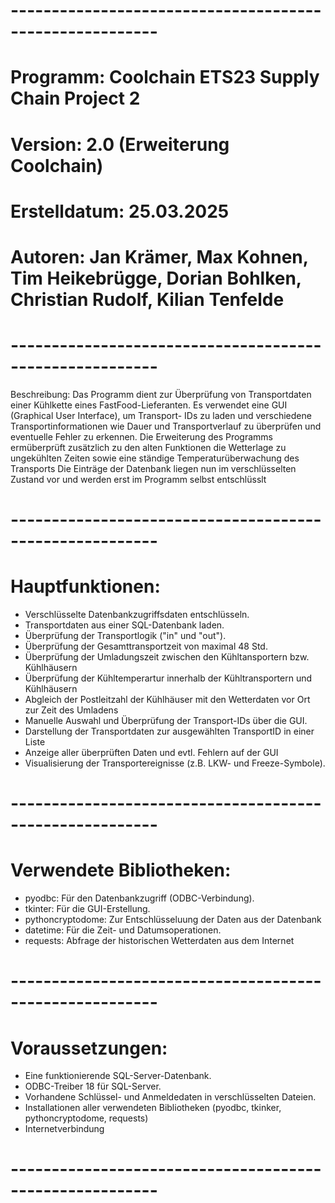# --------------------------------------------------------
# Programm: Coolchain ETS23 Supply Chain Project 2
# Version: 2.0 (Erweiterung Coolchain)
# Erstelldatum: 25.03.2025
# Autoren: Jan Krämer, Max Kohnen, Tim Heikebrügge, Dorian Bohlken, Christian Rudolf, Kilian Tenfelde
# --------------------------------------------------------
 Beschreibung:
 Das Programm dient zur Überprüfung von Transportdaten einer Kühlkette eines FastFood-Lieferanten.
 Es verwendet eine GUI (Graphical User Interface), um Transport-
 IDs zu laden und verschiedene Transportinformationen wie Dauer 
 und Transportverlauf zu überprüfen und eventuelle Fehler zu erkennen.
 Die Erweiterung des Programms ermüberprüft zusätzlich zu den alten Funktionen
 die Wetterlage zu  ungekühlten Zeiten sowie eine ständige Temperaturüberwachung des Transports
 Die Einträge der Datenbank liegen nun im verschlüsselten Zustand vor und werden erst im Programm selbst entschlüsslt
# --------------------------------------------------------
# Hauptfunktionen:
 - Verschlüsselte Datenbankzugriffsdaten entschlüsseln.
 - Transportdaten aus einer SQL-Datenbank laden.
 - Überprüfung der Transportlogik ("in" und "out").
 - Überprüfung der Gesamttransportzeit von maximal 48 Std.
 - Überprüfung der Umladungszeit zwischen den Kühltansportern bzw. Kühlhäusern
 - Überprüfung der Kühltemperartur innerhalb der Kühltransportern und Kühlhäusern
 - Abgleich der Postleitzahl der Kühlhäuser mit den Wetterdaten vor Ort zur Zeit des Umladens
 - Manuelle Auswahl und Überprüfung der Transport-IDs über die GUI.
 - Darstellung der Transportdaten zur ausgewählten TransportID in einer Liste
 - Anzeige aller überprüften Daten und evtl. Fehlern auf der GUI
 - Visualisierung der Transportereignisse (z.B. LKW- und Freeze-Symbole).
# --------------------------------------------------------
# Verwendete Bibliotheken:
 - pyodbc: Für den Datenbankzugriff (ODBC-Verbindung).
 - tkinter: Für die GUI-Erstellung.
 - pythoncryptodome: Zur Entschlüsseluung der Daten aus der Datenbank
 - datetime: Für die Zeit- und Datumsoperationen.
 - requests: Abfrage der historischen Wetterdaten aus dem Internet
# --------------------------------------------------------
# Voraussetzungen:
 - Eine funktionierende SQL-Server-Datenbank.
 - ODBC-Treiber 18 für SQL-Server.
 - Vorhandene Schlüssel- und Anmeldedaten in verschlüsselten Dateien.
 - Installationen aller verwendeten Bibliotheken (pyodbc, tkinker, pythoncryptodome, requests)
 - Internetverbindung
# --------------------------------------------------------
